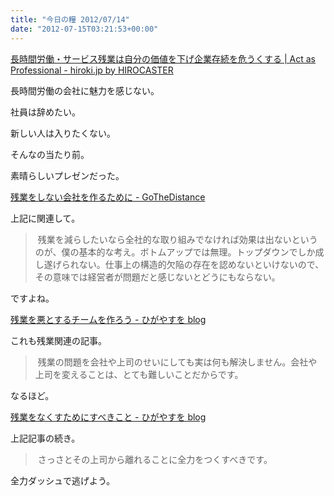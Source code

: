 ```yaml
---
title: "今日の糧 2012/07/14"
date: "2012-07-15T03:21:53+00:00"
---
```


  [長時間労働・サービス残業は自分の価値を下げ企業存続を危うくする | Act as Professional - hiroki.jp by HIROCASTER](http://hiroki.jp/2012/07/05/4613/)

長時間労働の会社に魅力を感じない。

社員は辞めたい。

新しい人は入りたくない。

そんなの当たり前。

素晴らしいプレゼンだった。

  [残業をしない会社を作るために - GoTheDistance](http://d.hatena.ne.jp/gothedistance/20120709/1341793923)

上記に関連して。

> 残業を減らしたいなら全社的な取り組みでなければ効果は出ないというのが、僕の基本的な考え。ボトムアップでは無理。トップダウンでしか成し遂げられない。仕事上の構造的欠陥の存在を認めないといけないので、その意味では経営者が問題だと感じないとどうにもならない。

ですよね。

  [残業を悪とするチームを作ろう - ひがやすを blog](http://d.hatena.ne.jp/higayasuo/20120709/1341806726)

これも残業関連の記事。

> 残業の問題を会社や上司のせいにしても実は何も解決しません。会社や上司を変えることは、とても難しいことだからです。

なるほど。

  [残業をなくすためにすべきこと - ひがやすを blog](http://d.hatena.ne.jp/higayasuo/20120710/1341912051)

上記記事の続き。

> さっさとその上司から離れることに全力をつくすべきです。

全力ダッシュで逃げよう。

